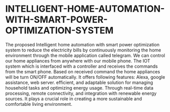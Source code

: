# INTELLIGENT-HOME-AUTOMATION-WITH-SMART-POWER-OPTIMIZATION-SYSTEM
The proposed Intelligent home automation with smart power optimization system to reduce the electricity bills
by continuously monitoring the home environment through the mobile application called telegram. We can
control our home appliances from anywhere with our mobile phone. The IOT system which is interfaced with
a controller and receives the commands from the smart phone. Based on received command the home
appliances will be turn ON/OFF automatically. It offers following features: Alexa, google assistance, web
server. efficient, and adaptable solution for managing household tasks and optimizing energy usage. Through
real-time data processing, remote connectivity, and integration with renewable energy sources. It plays a
crucial role in creating a more sustainable and comfortable living environment.
